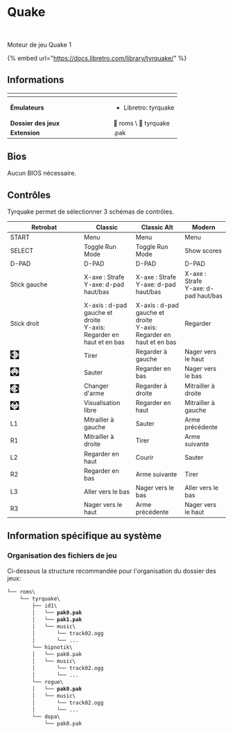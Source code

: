 # Quake

<div align="left">

<figure><img src="https://github.com/fabricecaruso/es-theme-carbon/blob/master/art/logos/tyrquake.png?raw=true" alt=""><figcaption></figcaption></figure>

</div>

Moteur de jeu Quake 1

{% embed url="https://docs.libretro.com/library/tyrquake/" %}

## Informations

<table data-header-hidden><thead><tr><th width="224"></th><th></th></tr></thead><tbody><tr><td><strong>Émulateurs</strong></td><td><ul><li>Libretro: tyrquake</li></ul></td></tr><tr><td><strong>Dossier des jeux</strong></td><td><span data-gb-custom-inline data-tag="emoji" data-code="1f4c2">📂</span> roms \ <span data-gb-custom-inline data-tag="emoji" data-code="1f4c2">📂</span> tyrquake</td></tr><tr><td><strong>Extension</strong></td><td>.pak</td></tr></tbody></table>

## Bios

Aucun BIOS nécessaire.

## Contrôles

Tyrquake permet de sélectionner 3 schémas de contrôles.

<table><thead><tr><th width="156">Retrobat</th><th>Classic</th><th>Classic Alt</th><th>Modern</th></tr></thead><tbody><tr><td>START</td><td>Menu</td><td>Menu</td><td>Menu</td></tr><tr><td>SELECT</td><td>Toggle Run Mode</td><td>Toggle Run Mode</td><td>Show scores</td></tr><tr><td>D-PAD</td><td>D-PAD</td><td>D-PAD</td><td>D-PAD</td></tr><tr><td>Stick gauche</td><td>X-axe : Strafe<br>Y-axe: d-pad haut/bas</td><td>X-axe : Strafe<br>Y-axe: d-pad haut/bas</td><td>X-axe : Strafe<br>Y-axe: d-pad haut/bas</td></tr><tr><td>Stick droit</td><td>X-axis : d-pad gauche et droite<br>Y-axis: Regarder en haut et en bas</td><td>X-axis : d-pad gauche et droite<br>Y-axis: Regarder en haut et en bas</td><td>Regarder</td></tr><tr><td><img src="../../../.gitbook/assets/image (32).png" alt=""></td><td>Tirer</td><td>Regarder à gauche</td><td>Nager vers le haut</td></tr><tr><td><img src="../../../.gitbook/assets/image (19).png" alt=""></td><td>Sauter</td><td>Regarder en bas</td><td>Nager vers le bas</td></tr><tr><td><img src="../../../.gitbook/assets/image (6).png" alt=""></td><td>Changer d'arme</td><td>Regarder à droite</td><td>Mitrailler à droite</td></tr><tr><td><img src="../../../.gitbook/assets/image (34).png" alt=""></td><td>Visualisation libre</td><td>Regarder en haut</td><td>Mitrailler à gauche</td></tr><tr><td>L1</td><td>Mitrailler à gauche</td><td>Sauter</td><td>Arme précédente</td></tr><tr><td>R1</td><td>Mitrailler à droite</td><td>Tirer</td><td>Arme suivante</td></tr><tr><td>L2</td><td>Regarder en haut</td><td>Courir</td><td>Sauter</td></tr><tr><td>R2</td><td>Regarder en bas</td><td>Arme suivante</td><td>Tirer</td></tr><tr><td>L3</td><td>Aller vers le bas</td><td>Nager vers le bas</td><td>Aller vers le bas</td></tr><tr><td>R3</td><td>Nager vers le haut</td><td>Arme précédente</td><td>Nager vers le haut</td></tr></tbody></table>

## Information spécifique au système

### Organisation des fichiers de jeu

Ci-dessous la structure recommandée pour l'organisation du dossier des jeux:

<pre><code>└── roms\
    └── tyrquake\
        ├── id1\
<strong>        │   └── pak0.pak
</strong><strong>        │   └── pak1.pak
</strong>        │   └── music\
        │       └── track02.ogg
        │       └── ...
        └── hipnotik\
        │   └── pak0.pak
        │   └── music\
        │       └── track02.ogg
        │       └── ...
        └── rogue\
<strong>        │   └── pak0.pak
</strong>        │   └── music\
        │       └── track02.ogg
        │       └── ...
        └── dopa\
            └── pak0.pak
</code></pre>
